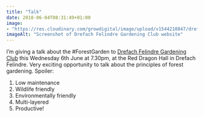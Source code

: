 ```yaml
---
title: "Talk"
date: 2018-06-04T08:31:49+01:00
image: 
- "https://res.cloudinary.com/growdigital/image/upload/v1544218847/drefach-28679941428.png"
imageAlt: "Screenshot of Drefach Felindre Gardening Club website"
---
```


I’m giving a talk about the #ForestGarden to [Drefach Felindre Gardening Club](http://www.drefachfelindregardeningclub.co.uk/2018-Calendar-of-Events/) this Wednesday 6th June at 7.30pm, at the Red Dragon Hall in Drefach Felindre. Very exciting opportunity to talk about the principles of forest gardening. Spoiler: 

1. Low maintenance
2. Wildlife friendly
3. Environmentally friendly
4. Multi-layered
5. Productive!
